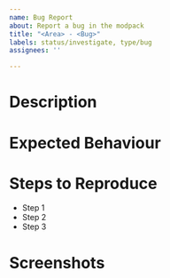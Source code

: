 ```yaml
---
name: Bug Report
about: Report a bug in the modpack
title: "<Area> - <Bug>"
labels: status/investigate, type/bug
assignees: ''

---
```


# Description
<!-- A clear and concise description of what the bug is -->

# Expected Behaviour
<!-- A clear and concise description of the expected behaviour -->

# Steps to Reproduce

- Step 1
- Step 2
- Step 3

# Screenshots
<!-- Add screenshots to help explain your problem as you feel necessary. REMOVE IF UNUSED  -->
